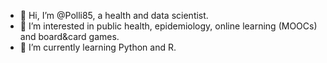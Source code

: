 - 👋 Hi, I’m @Polli85, a health and data scientist. 
- 👀 I’m interested in public health, epidemiology, online learning (MOOCs) and board&card games.
- 🌱 I’m currently learning Python and R.

<!---
Polli85/Polli85 is a ✨ special ✨ repository because its `README.md` (this file) appears on your GitHub profile.
You can click the Preview link to take a look at your changes.
--->
